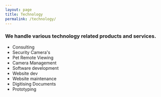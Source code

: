 ```yaml
---
layout: page
title: Technology
permalink: /technology/
---
```


<p>
<h3>We handle various technology related products and services.</h3>

<ul>
<li>Consulting</li>
<li>Security Camera's</li>
<li>Pet Remote Viewing</li>
<li>Camera Management</li>
<li>Software development</li>
<li>Website dev</li>
<li>Website maintenance</li>
<li>Digitising Documents</li>
<li>Prototyping</li>

</ul>
